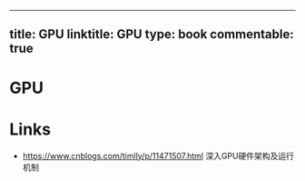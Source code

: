 
---
title: GPU
linktitle: GPU
type: book
commentable: true
---

# GPU

# Links

- https://www.cnblogs.com/timlly/p/11471507.html 深入GPU硬件架构及运行机制
    